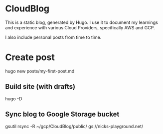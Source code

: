 # CloudBlog

This is a static blog, generated by Hugo.
I use it to document my learnings and experience
with various Cloud Providers, specifically AWS and GCP.

I also include personal posts from time to time.

# Create post
hugo new posts/my-first-post.md

## Build site (with drafts)
hugo -D

## Sync blog to Google Storage bucket
gsutil rsync -R ~/gcp/CloudBlog/public/ gs://nicks-playground.net/

